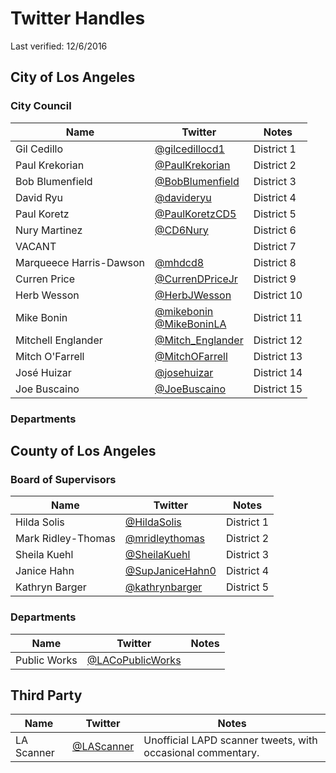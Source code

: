# Twitter Handles

Last verified: 12/6/2016

## City of Los Angeles

### City Council

Name | Twitter | Notes |
---- | ------- | ----- |
Gil Cedillo  | [@gilcedillocd1](https://twitter.com/gilcedillocd1) | District 1 |
Paul Krekorian | [@PaulKrekorian](https://twitter.com/PaulKrekorian) | District 2 |
Bob Blumenfield | [@BobBlumenfield](https://twitter.com/BobBlumenfield) | District 3 |
David Ryu | [@davideryu](https://twitter.com/davideryu) | District 4 |
Paul Koretz | [@PaulKoretzCD5](https://twitter.com/PaulKoretzCD5) | District 5 |
Nury Martinez | [@CD6Nury](https://twitter.com/CD6Nury) | District 6 |
VACANT |  | District 7 |
Marqueece Harris-Dawson | [@mhdcd8](https://twitter.com/mhdcd8) | District 8 |
Curren Price | [@CurrenDPriceJr](https://twitter.com/CurrenDPriceJr) | District 9 |
Herb Wesson | [@HerbJWesson](https://twitter.com/HerbJWesson) | District 10 |
Mike Bonin | [@mikebonin](https://twitter.com/mikebonin)<br/>[@MikeBoninLA](https://twitter.com/MikeBoninLA) | District 11 |
Mitchell Englander | [@Mitch_Englander](https://twitter.com/Mitch_Englander) | District 12 |
Mitch O'Farrell | [@MitchOFarrell](https://twitter.com/MitchOFarrell) | District 13 |
José Huizar | [@josehuizar](https://twitter.com/josehuizar) | District 14 |
Joe Buscaino | [@JoeBuscaino](https://twitter.com/JoeBuscaino) | District 15 |

### Departments


## County of Los Angeles

### Board of Supervisors

Name | Twitter | Notes |
---- | ------- | ----- |
Hilda Solis | [@HildaSolis](https://twitter.com/HildaSolis) | District 1 |
Mark Ridley-Thomas | [@mridleythomas](https://twitter.com/mridleythomas) | District 2 |
Sheila Kuehl | [@SheilaKuehl](https://twitter.com/SheilaKuehl) | District 3 |
Janice Hahn | [@SupJaniceHahn0](https://twitter.com/SupJaniceHahn0) | District 4 |
Kathryn Barger | [@kathrynbarger](https://twitter.com/kathrynbarger) | District 5 |

### Departments

Name | Twitter | Notes |
---- | ------- | ----- |
Public Works | [@LACoPublicWorks](https://twitter.com/LACoPublicWorks) |  |

## Third Party
Name | Twitter | Notes |
---- | ------- | ----- |
LA Scanner | [@LAScanner](https://twitter.com/lascanner) | Unofficial LAPD scanner tweets, with occasional commentary. |
